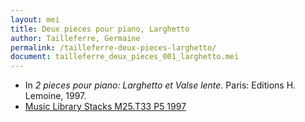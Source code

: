 ```yaml
---
layout: mei
title: Deux pieces pour piano, Larghetto
author: Tailleferre, Germaine
permalink: /tailleferre-deux-pieces-larghetto/
document: tailleferre_deux_pieces_001_larghetto.mei
---
```


- In *2 pieces pour piano: Larghetto et Valse lente.* Paris: Editions H. Lemoine, 1997.
- <a href="https://tufts-primo.hosted.exlibrisgroup.com/primo-explore/fulldisplay?docid=01TUN_ALMA2192802910003851&context=L&vid=01TUN&lang=en_US&search_scope=EVERYTHING&adaptor=Local%20Search%20Engine&tab=everything&query=any,contains,germaine%20tailleferre%20deux%20pieces%20pour%20piano&offset=0" target="_blank">Music Library Stacks M25.T33 P5 1997</a>
